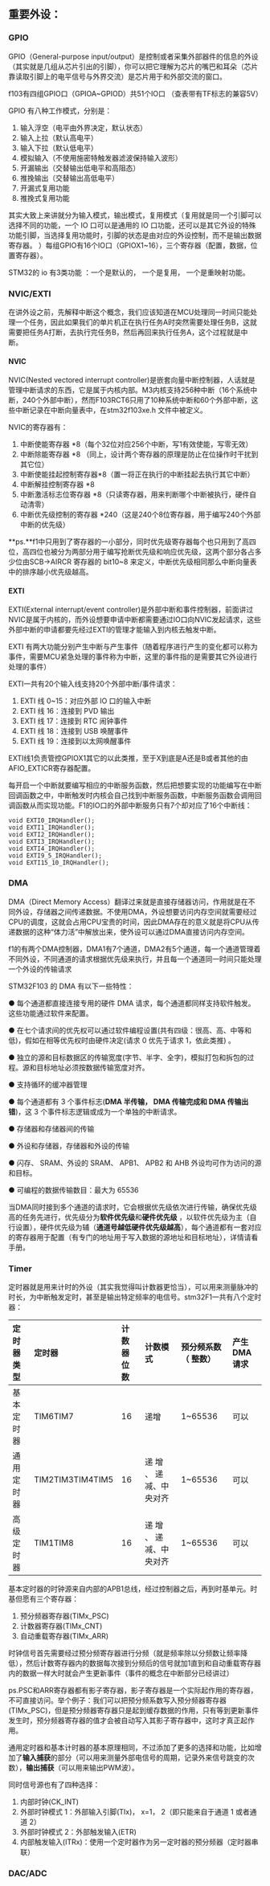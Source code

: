 ## 重要外设：

### GPIO

GPIO（General-purpose input/output）是控制或者采集外部器件的信息的外设 （其实就是几组从芯片引出的引脚），你可以把它理解为芯片的嘴巴和耳朵（芯片靠读取引脚上的电平信号与外界交流）是芯片用于和外部交流的窗口。

f103有四组GPIO口（GPIOA~GPIOD）共51个IO口 （查表带有TF标志的兼容5V）

GPIO 有八种工作模式，分别是：

1. 输入浮空（电平由外界决定，默认状态）
2. 输入上拉（默认高电平）
3. 输入下拉（默认低电平）
4. 模拟输入（不使用施密特触发器滤波保持输入波形）
5. 开漏输出（交替输出低电平和高阻态）
6. 推挽输出（交替输出高低电平）
7. 开漏式复用功能
8. 推挽式复用功能

其实大致上来讲就分为输入模式，输出模式，复用模式（复用就是同一个引脚可以选择不同的功能，一个 IO 口可以是通用的 IO 口功能，还可以是其它外设的特殊功能引脚，当选择复用功能时，引脚的状态是由对应的外设控制，而不是输出数据寄存器。 ）每组GPIO有16个IO口（GPIOX1~16），三个寄存器（配置，数据，位置寄存器）。

STM32的 io 有3类功能 ：一个是默认的， 一个是复用， 一个是重映射功能。

### NVIC/EXTI

在讲外设之前，先解释中断这个概念，我们应该知道在MCU处理同一时间只能处理一个任务，因此如果我们的单片机正在执行任务A时突然需要处理任务B，这就需要把任务A打断，去执行完任务B，然后再回来执行任务A，这个过程就是中断。

#### NVIC 

NVIC(Nested vectored interrupt controller)是嵌套向量中断控制器，人话就是管理中断请求的东西，它是属于内核内部。M3内核支持256种中断（16个系统中断，240个外部中断），然而F103RCT6只用了10种系统中断和60个外部中断，这些中断记录在中断向量表中，在stm32f103xe.h 文件中被定义。

NVIC的寄存器有：

1. 中断使能寄存器 *8（每个32位对应256个中断，写1有效使能，写零无效）
2. 中断除能寄存器 *8 （同上，设计两个寄存器的原理是防止在位操作时干扰到其它位）
3. 中断使能挂起控制寄存器*8（置一将正在执行的中断挂起去执行其它中断）
4. 中断解挂控制寄存器 *8
5. 中断激活标志位寄存器 *8（只读寄存器，用来判断哪个中断被执行，硬件自动清零）
6. 中断优先级控制的寄存器 *240（这是240个8位寄存器，用于编写240个外部中断的优先级）

**ps.**f1中只用到了寄存器的一小部分，同时优先级寄存器每个也只用到了高四位，高四位也被分为两部分用于编写抢断优先级和响应优先级，这两个部分各占多少位由SCB->AIRCR 寄存器的 bit10~8 来定义，中断优先级相同那么中断向量表中的排序越小优先级越高。

#### EXTI

EXTI(External interrupt/event controller)是外部中断和事件控制器，前面讲过NVIC是属于内核的，而外设想要申请中断都需要通过IO口向NVIC发起请求，这些外部中断的申请都要先经过EXTI的管理才能输入到内核去触发中断。

EXTI 有两大功能分别产生中断与产生事件（随着程序进行产生的变化都可以称为事件，需要MCU紧急处理的事件称为中断，这里的事件指的是需要其它外设进行处理的事件）

EXTI一共有20个输入线支持20个外部中断/事件请求：

1. EXTI 线 0~15：对应外部 IO 口的输入中断
2. EXTI 线 16：连接到 PVD 输出
3. EXTI 线 17：连接到 RTC 闹钟事件
4. EXTI 线 18：连接到 USB 唤醒事件
5. EXTI 线 19：连接到以太网唤醒事件

EXTI线1负责管控GPIOX1其它的以此类推，至于X到底是A还是B或者其他的由AFIO_EXTICR寄存器配置。

每开启一个中断就要编写相应的中断服务函数，然后把想要实现的功能编写在中断回调函数之中，中断触发时内核会自己找到中断服务函数，中断服务函数会调用回调函数从而实现功能。F1的IO口的外部中断服务只有7个却对应了16个中断线：

```
void EXTI0_IRQHandler();
void EXTI1_IRQHandler();
void EXTI2_IRQHandler();
void EXTI3_IRQHandler();
void EXTI4_IRQHandler();
void EXTI9_5_IRQHandler();
void EXTI15_10_IRQHandler();
```

### DMA

DMA（Direct Memory Access）翻译过来就是直接存储器访问，作用就是在不同外设，存储器之间传递数据。不使用DMA，外设想要访问内存空间就需要经过CPU的调度，这就会占用CPU宝贵的时间，因此DMA存在的意义就是将CPU从传递数据的这种“体力活”中解放出来，使外设可以通过DMA直接访问内存空间。

f1的有两个DMA控制器，DMA1有7个通道，DMA2有5个通道，每一个通道管理着不同外设，不同通道的请求根据优先级来执行，并且每一个通道同一时间只能处理一个外设的传输请求

STM32F103 的 DMA 有以下一些特性：

● 每个通道都直接连接专用的硬件 DMA 请求，每个通道都同样支持软件触发。这些功能通过软件来配置。

● 在七个请求间的优先权可以通过软件编程设置(共有四级：很高、高、中等和低)，假如在相等优先权时由硬件决定(请求 0 优先于请求 1，依此类推) 。

● 独立的源和目标数据区的传输宽度(字节、半字、全字)，模拟打包和拆包的过程。源和目标地址必须按数据传输宽度对齐。

● 支持循环的缓冲器管理

● 每个通道都有 3 个事件标志(**DMA 半传输， DMA 传输完成和 DMA 传输出错**)，这 3 个事件标志逻辑或成为一个单独的中断请求。

● 存储器和存储器间的传输

● 外设和存储器，存储器和外设的传输

● 闪存、 SRAM、外设的 SRAM、 APB1、 APB2 和 AHB 外设均可作为访问的源和目标。

● 可编程的数据传输数目：最大为 65536

当DMA同时接到多个通道的请求时，它会根据优先级依次进行传输，确保优先级高的任务先进行，优先级分为**软件优先级**和**硬件优先级** ，以软件优先级为主（自行设置），硬件优先级为辅（**通道号越低硬件优先级越高**），每个通道都有一套对应的寄存器用于配置（有专门的地址用于写入数据的源地址和目标地址），详情请看手册。

### Timer

定时器就是用来计时的外设（其实我觉得叫计数器更恰当），可以用来测量脉冲的时长，为中断触发定时，甚至是输出特定频率的电信号。stm32F1一共有八个定时器：

| 定时器类型 | 定时器           | 计数器位数 | 计数模式                | 预分频系数 （ 整数） | 产生DMA 请求 |
| :--------- | :--------------- | :--------- | :---------------------- | :------------------- | :----------- |
| 基本定时器 | TIM6TIM7         | 16         | 递增                    | 1~65536              | 可以         |
| 通用定时器 | TIM2TIM3TIM4TIM5 | 16         | 递 增 、 递减、中央对齐 | 1~65536              | 可以         |
| 高级定时器 | TIM1TIM8         | 16         | 递 增 、 递减、中央对齐 | 1~65536              | 可以         |

基本定时器的时钟源来自内部的APB1总线，经过控制器之后，再到时基单元。时基但愿有三个寄存器：

1. 预分频器寄存器(TIMx_PSC)
2. 计数器寄存器(TIMx_CNT)
3. 自动重载寄存器(TIMx_ARR)

时钟信号首先需要经过预分频寄存器进行分频（就是频率除以分频数让频率降低），然后计数寄存器内的数据每次接到分频后的信号就加1直到和自动重载寄存器内的数据一样大时就会产生更新事件（事件的概念在中断部分已经讲过）

ps.PSC和ARR寄存器都有影子寄存器，影子寄存器是一个实际起作用的寄存器， 不可直接访问。举个例子：我们可以把预分频系数写入预分频器寄存器(TIMx_PSC)，但是预分频器寄存器只是起到缓存数据的作用，只有等到更新事件发生时，预分频器寄存器的值才会被自动写入其影子寄存器中，这时才真正起作用。

通用定时器和基本计时器的基本原理相同，不过添加了更多的选择和功能，比如增加了**输入捕获**的部分（可以用来测量外部电信号的周期，记录外来信号跳变的次数），**输出捕获**（可以用来输出PWM波）。

同时信号源也有了四种选择：

1. 内部时钟(CK_INT)
2. 外部时钟模式 1：外部输入引脚(TIx)， x=1， 2（即只能来自于通道 1 或者通道 2）
3. 外部时钟模式 2：外部触发输入(ETR)
4. 内部触发输入(ITRx)：使用一个定时器作为另一定时器的预分频器（定时器串联）

### DAC/ADC